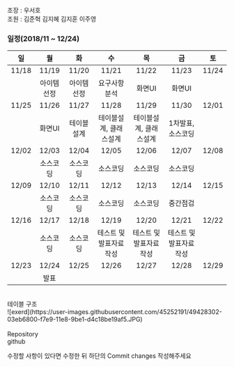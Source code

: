 조장 : 우서호 <br>
조원 : 김준혁 김지혜 김지훈 이주영 <br>

### 일정(2018/11 ~ 12/24)
| 일 |	 월 	| 화 | 수	| 목 | 금 | 토 |
| :--: | :--: | :--: | :--: | :--: | :--: | :--: |
| 11/18 |	11/19 | 11/20 | 11/21 |	11/22 |	11/23 |	11/24 |
| |아이템선정 |	아이템선정	| 요구사항 분석	 | 화면UI	 | 화면UI	| | 
| 11/25 |	11/26 |	11/27	| 11/28 |	11/29 |	11/30 |	12/01 |
| | 화면UI | 테이블설계 | 테이블설계, 클래스설계 | 테이블설계, 클래스설계 | 1차발표, 소스코딩 | |
| 12/02 |	12/03 |	12/04 |	12/05 |	12/06 |	12/07 |	12/08 |
| |	소스코딩	| 소스코딩	| 소스코딩	| 소스코딩	| 소스코딩 | |
| 12/09 |	12/10 | 12/11 |	12/12 |	12/13 |	12/14 |	12/15 |
| |	소스코딩 |	소스코딩 |	소스코딩 |	소스코딩 |	중간점검 | |
| 12/16 |	12/17 |	12/18	| 12/19	| 12/20	| 12/21	| 12/22 |
| | 소스코딩	 | 소스코딩	|  테스트 및 발표자료작성 | 테스트 및 발표자료작성 | 테스트 및 발표자료작성 | |
| 12/23 |	12/24 |	12/25 |	12/26 |	12/27 |	12/28	| 12/29 |
| |	발표	|	
<br>
테이블 구조<br>
![exerd](https://user-images.githubusercontent.com/45252191/49428302-03eb6800-f7e9-11e8-9be1-d4c18be19af5.JPG)
<br>
<br>
Repository<br>
github<br>

수정할 사항이 있다면 수정한 뒤 하단의 Commit changes 작성해주세요
